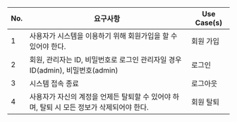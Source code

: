 | No. | 요구사항                                                                                  | Use Case(s) |
| --- | ----------------------------------------------------------------------------------------- | ----------- |
| 1   | 사용자가 시스템을 이용하기 위해 회원가입을 할 수 있어야 한다.                             | 회원 가입   |
| 2   | 회원, 관리자는 ID, 비밀번호로 로그인 관리자일 경우 ID(admin), 비밀번호(admin)             | 로그인      |
| 3   | 시스템 접속 종료                                                                          | 로그아웃    |
| 4   | 사용자가 자신의 계정을 언제든 탈퇴할 수 있어야 하며, 탈퇴 시 모든 정보가 삭제되어야 한다. | 회원 탈퇴   |
